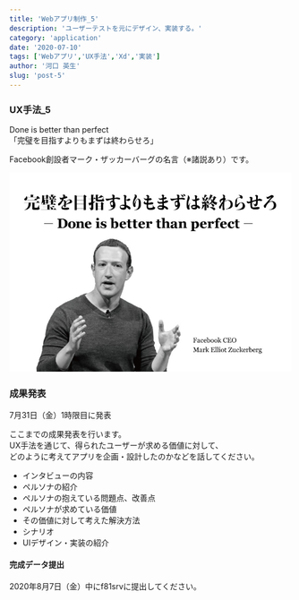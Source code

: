 ```yaml
---
title: 'Webアプリ制作_5'
description: 'ユーザーテストを元にデザイン、実装する。'
category: 'application'
date: '2020-07-10'
tags: ['Webアプリ','UX手法','Xd','実装']
author: '河口 英生'
slug: 'post-5'
---
```

<div class="post-section">
<h3 class="title is-5" >UX手法_5</h3>

Done is better than perfect  
「完璧を目指すよりもまずは終わらせろ」  

Facebook創設者マーク・ザッカーバーグの名言（※諸説あり）です。

![完璧を目指すよりもまずは終わらせろ(Done is better than perfect)](../../images/Doneisbetterthanperfect.jpg)
</div>

<div class="post-section">
<h3 class="title is-5" >成果発表</h3>

7月31日（金）1時限目に発表

ここまでの成果発表を行います。  
UX手法を通じて、得られたユーザーが求める価値に対して、  
どのように考えてアプリを企画・設計したのかなどを話してください。

- インタビューの内容
- ペルソナの紹介
- ペルソナの抱えている問題点、改善点
- ペルソナが求めている価値
- その価値に対して考えた解決方法
- シナリオ
- UIデザイン・実装の紹介 

<h4 class="title is-6" >完成データ提出</h4>

2020年8月7日（金）中にf81srvに提出してください。
</div>